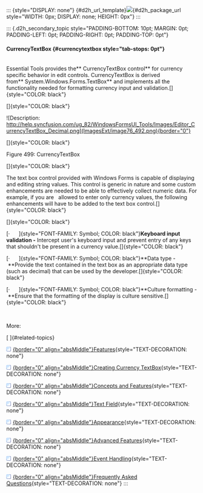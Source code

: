 ::: {style="DISPLAY: none"}
[](ms-xhelp:///?Id=d2h_url_template){#d2h_url_template}![](!package_url!){#d2h_package_url style="WIDTH: 0px; DISPLAY: none; HEIGHT: 0px"}
:::

::: {.d2h_secondary_topic style="PADDING-BOTTOM: 10pt; MARGIN: 0pt; PADDING-LEFT: 0pt; PADDING-RIGHT: 0pt; PADDING-TOP: 0pt"}
#### CurrencyTextBox {#currencytextbox style="tab-stops: 0pt"}

\
Essential Tools provides the** CurrencyTextBox control** for currency specific behavior in edit controls. CurrencyTextBox is derived from** System.Windows.Forms.TextBox** and implements all the functionality needed for formatting currency input and validation.[]{style="COLOR: black"}

[]{style="COLOR: black"} 

![Description: http://help.syncfusion.com/ug_82/WindowsFormsUI_Tools/Images/Editor_CurrencyTextBox_Decimal.png](ImagesExt/image76_492.png){border="0"}

[]{style="COLOR: black"} 

Figure 499: CurrencyTextBox

[]{style="COLOR: black"} 

The text box control provided with Windows Forms is capable of displaying and editing string values. This control is generic in nature and some custom enhancements are needed to be able to effectively collect numeric data. For example, if you are   allowed to enter only currency values, the following enhancements will have to be added to the text box control.[]{style="COLOR: black"}

[]{style="COLOR: black"} 

[·      ]{style="FONT-FAMILY: Symbol; COLOR: black"}**Keyboard input validation -** Intercept user\'s keyboard input and prevent entry of any keys that shouldn\'t be present in a currency value.[]{style="COLOR: black"}

[·      ]{style="FONT-FAMILY: Symbol; COLOR: black"}**Data type - **Provide the text contained in the text box as an appropriate data type (such as decimal) that can be used by the developer.[]{style="COLOR: black"}

[·      ]{style="FONT-FAMILY: Symbol; COLOR: black"}**Culture formatting - **Ensure that the formatting of the display is culture sensitive.[]{style="COLOR: black"}

 

More:

[ ]{#related-topics}

[![](button.gif){border="0" align="absMiddle"}Features](ms-xhelp:///?Id=677d1a92-68f4-4fad-a110-7dd4f9834bb8){style="TEXT-DECORATION: none"}

[![](button.gif){border="0" align="absMiddle"}Creating Currency TextBox](ms-xhelp:///?Id=f32393c5-9e02-4ef7-b491-b6bab9b4355f){style="TEXT-DECORATION: none"}

[![](button.gif){border="0" align="absMiddle"}Concepts and Features](ms-xhelp:///?Id=b7677e02-2907-4558-a648-980ebc5fa2f0){style="TEXT-DECORATION: none"}

[![](button.gif){border="0" align="absMiddle"}Text Field](ms-xhelp:///?Id=5fd55722-b706-4aaa-b83a-8d9d19cd5419){style="TEXT-DECORATION: none"}

[![](button.gif){border="0" align="absMiddle"}Appearance](ms-xhelp:///?Id=c3b6e8f1-5149-4fb0-ab34-3ffd5a3eee48){style="TEXT-DECORATION: none"}

[![](button.gif){border="0" align="absMiddle"}Advanced Features](ms-xhelp:///?Id=992d9ac1-bfa8-496a-9ff0-e97caa144bc8){style="TEXT-DECORATION: none"}

[![](button.gif){border="0" align="absMiddle"}Event Handling](ms-xhelp:///?Id=548f0d8a-4791-4385-aacc-a9e16458f3ac){style="TEXT-DECORATION: none"}

[![](button.gif){border="0" align="absMiddle"}Frequently Asked Questions](ms-xhelp:///?Id=248e09e0-9e1e-4021-b2e2-8dd777c9d5f7){style="TEXT-DECORATION: none"}
:::
